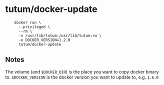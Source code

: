 tutum/docker-update
=========================

```
    docker run \
      --privileged \
      --rm \
      -v /usr/lib/tutum:/usr/lib/tutum:rw \
      -e DOCKER_VERSION=1.2.0
      tutum/docker-update   

```

## Notes

The volume (and `$DOCKER_DIR`) is the place you want to copy docker binary to.
`$DOCKER_VERSION` is the docker version you want to update to, e.g. `1.6.0`
